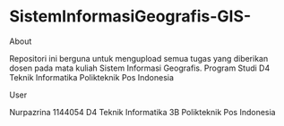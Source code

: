 # SistemInformasiGeografis-GIS-

About

Repositori ini berguna untuk mengupload semua tugas yang diberikan dosen pada mata kuliah Sistem Informasi Geografis. Program Studi D4 Teknik Informatika Polikteknik Pos Indonesia

User

Nurpazrina 
1144054 
D4 Teknik Informatika 3B 
Polikteknik Pos Indonesia